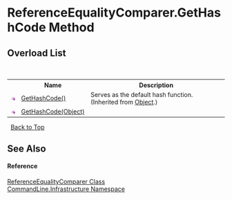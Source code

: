 # ReferenceEqualityComparer.GetHashCode Method 
 


## Overload List
&nbsp;<table><tr><th></th><th>Name</th><th>Description</th></tr><tr><td>![Public method](media/pubmethod.gif "Public method")</td><td><a href="https://docs.microsoft.com/dotnet/api/system.object.gethashcode#System_Object_GetHashCode" target="_blank">GetHashCode()</a></td><td>
Serves as the default hash function.
 (Inherited from <a href="https://docs.microsoft.com/dotnet/api/system.object" target="_blank">Object</a>.)</td></tr><tr><td>![Public method](media/pubmethod.gif "Public method")</td><td><a href="M_CommandLine_Infrastructure_ReferenceEqualityComparer_GetHashCode">GetHashCode(Object)</a></td><td /></tr></table>&nbsp;
<a href="#referenceequalitycomparer.gethashcode-method">Back to Top</a>

## See Also


#### Reference
<a href="T_CommandLine_Infrastructure_ReferenceEqualityComparer">ReferenceEqualityComparer Class</a><br /><a href="N_CommandLine_Infrastructure">CommandLine.Infrastructure Namespace</a><br />